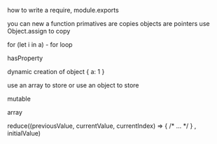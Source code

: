 how to write a require, module.exports

you can new a function
primatives are copies
objects are pointers
use Object.assign to copy

for (let i in a)  - for loop

hasProperty

dynamic creation of object 
{
 a: 1
}

use an array to store 
or use an object to store


mutable



array

reduce((previousValue, currentValue, currentIndex) => { /* … */ } , initialValue)
